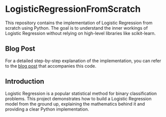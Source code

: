# LogisticRegressionFromScratch

This repository contains the implementation of Logistic Regression from scratch using Python. The goal is to understand the inner workings of Logistic Regression without relying on high-level libraries like scikit-learn.

## Blog Post

For a detailed step-by-step explanation of the implementation, you can refer to the [blog post](https://medium.com/@bhargavborah020/logistic-regression-step-by-step-guide-to-implementation-from-scratch-d8661b0cb3a0) that accompanies this code.


## Introduction

Logistic Regression is a popular statistical method for binary classification problems. This project demonstrates how to build a Logistic Regression model from the ground up, explaining the mathematics behind it and providing a clear Python implementation.



